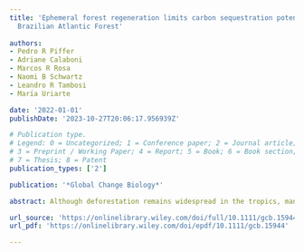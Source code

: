 ```yaml
---
title: 'Ephemeral forest regeneration limits carbon sequestration potential in the
  Brazilian Atlantic Forest'
  
authors:
- Pedro R Piffer
- Adriane Calaboni
- Marcos R Rosa
- Naomi B Schwartz
- Leandro R Tambosi
- Marı́a Uriarte

date: '2022-01-01'
publishDate: '2023-10-27T20:06:17.956939Z'

# Publication type.
# Legend: 0 = Uncategorized; 1 = Conference paper; 2 = Journal article;
# 3 = Preprint / Working Paper; 4 = Report; 5 = Book; 6 = Book section;
# 7 = Thesis; 8 = Patent
publication_types: ['2']

publication: '*Global Change Biology*'

abstract: Although deforestation remains widespread in the tropics, many places are now experiencing significant forest recovery (i.e., forest transition), offering an optimistic outlook for natural ecosystem recovery and carbon sequestration. Naturally regenerated forests, however, may not persist, so a more nuanced understanding of the drivers of forest change in the tropics is critical to ensure the success of reforestation efforts and carbon sequestration targets. Here we use 35 years of detailed land cover data to investigate forest trajectories in 3014 municipalities in the Brazilian Atlantic Forest (AF), a biodiversity and conservation hotspot. Although deforestation was evident in some regions, deforestation reversals, the typical forest transition trajectory, were the prevalent trend in the AF, accounting for 38% of municipalities. However, simultaneous reforestation reversals in the region (13% of municipalities) suggest that these short‐term increases in native forest cover do not necessarily translate into persistent trends. In the absence of reversals in reforestation, forests in the region could have sequestered 1.75 Pg C, over three times the actual estimated carbon sequestration (0.52 Pg C). We also showed that failure to distinguish native and planted forests would have masked native forest cover loss in the region and overestimated reforestation by 3.2 Mha and carbon sequestration from natural forest regeneration by 0.37 Pg C. Deforestation reversals were prevalent in urbanized municipalities with limited forest cover and high agricultural productivity, highlighting the importance of favorable socioeconomic conditions in promoting reforestation. Successful forest restoration efforts will require development and enforcement of environmental policies that promote forest regeneration and ensure the permanence of regrowing forests. This is crucial not only for the fate and conservation of the AF, but also for other tropical nations to achieve their restoration and carbon sequestration commitments.

url_source: 'https://onlinelibrary.wiley.com/doi/full/10.1111/gcb.15944'
url_pdf: 'https://onlinelibrary.wiley.com/doi/epdf/10.1111/gcb.15944'

---
```

